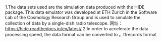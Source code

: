 1.The data sets used are the simulation data produced with the HIDE package. This data emulator was developed at ETH Zurich in the Software Lab of the Cosmology Research Group and is used to simulate the collection of data by a single-dish radio telescope.
网址：https://hide.readthedocs.io/en/latest/
2.In order to accelerate the data processing speed, the data format can be converted to 。tfrecords format

